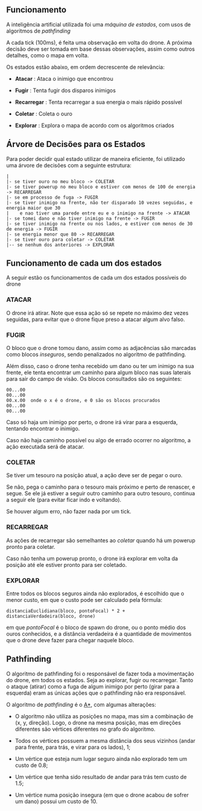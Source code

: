 
## Funcionamento

A inteligência artificial utilizada foi uma *máquina de estados*, com usos de algoritmos de *pathfinding*

A cada tick (100ms), é feita uma observação em volta do drone. A próxima decisão deve ser tomada em base dessas observações,
assim como outros detalhes, como o mapa em volta.

Os estados estão abaixo, em ordem decrescente de relevância:

* **Atacar** : Ataca o inimigo que encontrou

* **Fugir** : Tenta fugir dos disparos inimigos

* **Recarregar** : Tenta recarregar a sua energia o mais rápido possível

* **Coletar** : Coleta o ouro

* **Explorar** : Explora o mapa de acordo com os algoritmos criados


## Árvore de Decisões para os Estados

Para poder decidir qual estado utilizar de maneira eficiente, foi utilizado uma árvore de decisões com a seguinte estrutura:

```text
|
|- se tiver ouro no meu bloco -> COLETAR
|- se tiver powerup no meu bloco e estiver com menos de 100 de energia -> RECARREGAR
|- se em processo de fuga -> FUGIR
|- se tiver inimigo na frente, não ter disparado 10 vezes seguidas, e energia maior que 30
|    e nao tiver uma parede entre eu e o inimigo na frente -> ATACAR
|- se tomei dano e não tiver inimigo na frente -> FUGIR
|- se tiver inimigo na frente ou nos lados, e estiver com menos de 30 de energia -> FUGIR
|- se energia menor que 80 -> RECARREGAR
|- se tiver ouro para coletar -> COLETAR
|-- se nenhum dos anteriores -> EXPLORAR
```

## Funcionamento de cada um dos estados

A seguir estão os funcionamentos de cada um dos estados possíveis do drone

### ATACAR

O drone irá atirar. Note que essa ação só se repete no máximo dez vezes seguidas, para evitar
que o drone fique preso a atacar algum alvo falso.

### FUGIR

O bloco que o drone tomou dano, assim como as adjacências são marcadas como blocos *inseguros*, sendo penalizados
no algoritmo de pathfinding.

Além disso, caso o drone tenha recebido um dano ou ter um inimigo na sua frente, ele tenta encontrar um caminho para
algum bloco nas suas laterais para sair do campo de visão. Os blocos consultados são os seguintes:

```text
00...00 
00...00
00.x.00  onde o x é o drone, e 0 são os blocos procurados
00...00
00...00
```

Caso só haja um inimigo por perto, o drone irá virar para a esquerda, tentando encontrar o inimigo.

Caso não haja caminho possível ou algo de errado ocorrer no algoritmo, a ação executada será de atacar.

### COLETAR

Se tiver um tesouro na posição atual, a ação deve ser de pegar o ouro.

Se não, pega o caminho para o tesouro mais próximo e perto de renascer, e segue. Se ele já estiver a seguir outro caminho
para outro tesouro, continua a seguir ele (para evitar ficar indo e voltando).

Se houver algum erro, não fazer nada por um tick.

### RECARREGAR

As ações de recarregar são semelhantes ao *coletar* quando há um powerup pronto para coletar.

Caso não tenha um powerup pronto, o drone irá explorar em volta da posição até ele estiver pronto para ser coletado.

### EXPLORAR

Entre todos os blocos seguros ainda não explorados, é escolhido que o menor custo, em que o custo pode ser calculado pela
fórmula:

```distanciaEuclidiana(bloco, pontoFocal) * 2 + distanciaVerdadeira(bloco, drone)```

em que *pontoFocal* é o bloco de spawn do drone, ou o ponto médio dos ouros conhecidos, e a distância verdadeira é a quantidade
de movimentos que o drone deve fazer para chegar naquele bloco.

## Pathfinding

O algoritmo de pathfinding foi o responsável de fazer toda a movimentação do drone, em todos os estados. Seja ao explorar,
fugir ou recarregar. Tanto o ataque (atirar) como a fuga de algum inimigo por perto (girar para a esquerda) eram as únicas
ações que o pathfinding não era responsável.

O algoritmo de *pathfinding* é o [A*](https://en.wikipedia.org/wiki/A*_search_algorithm), com algumas alterações:

* O algoritmo não utiliza as posições no mapa, mas sim a combinação de (x, y, direção). Logo, o drone na mesma posição, mas
  em direções diferentes são vértices diferentes no grafo do algoritmo.

* Todos os vértices possuem a mesma distância dos seus vizinhos (andar para frente, para trás, e virar para os lados), 1;

* Um vértice que esteja num lugar seguro ainda não explorado tem um custo de 0.8;

* Um vértice que tenha sido resultado de andar para trás tem custo de 1.5;

* Um vértice numa posição insegura (em que o drone acabou de sofrer um dano) possui um custo de 10.

